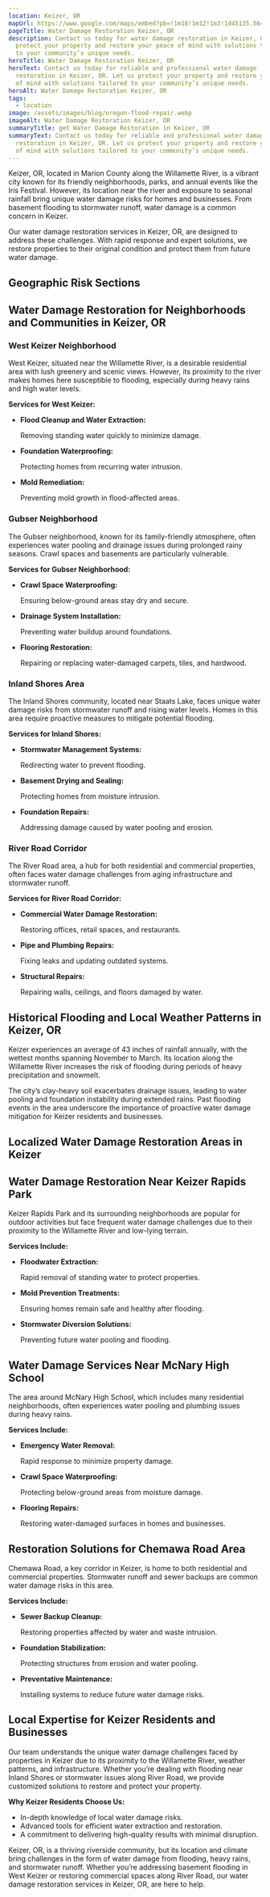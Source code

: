 ```yaml
---
location: Keizer, OR
mapUrl: https://www.google.com/maps/embed?pb=!1m18!1m12!1m3!1d45135.564749583864!2d-123.06359720284917!3d45.00517431280091!2m3!1f0!2f0!3f0!3m2!1i1024!2i768!4f13.1!3m3!1m2!1s0x549555fc12c65769%3A0x2666089ebb18e68e!2sKeizer%2C%20OR!5e0!3m2!1sen!2sus!4v1735192040427!5m2!1sen!2sus
pageTitle: Water Damage Restoration Keizer, OR
description: Contact us today for water damage restoration in Keizer, OR. Let us
  protect your property and restore your peace of mind with solutions tailored
  to your community’s unique needs.
heroTitle: Water Damage Restoration Keizer, OR
heroText: Contact us today for reliable and professional water damage
  restoration in Keizer, OR. Let us protect your property and restore your peace
  of mind with solutions tailored to your community’s unique needs.
heroAlt: Water Damage Restoration Keizer, OR
tags:
  - location
image: /assets/images/blog/oregon-flood-repair.webp
imageAlt: Water Damage Restoration Keizer, OR
summaryTitle: get Water Damage Restoration in Keizer, OR
summaryText: Contact us today for reliable and professional water damage
  restoration in Keizer, OR. Let us protect your property and restore your peace
  of mind with solutions tailored to your community’s unique needs.
---
```

Keizer, OR, located in Marion County along the Willamette River, is a vibrant city known for its friendly neighborhoods, parks, and annual events like the Iris Festival. However, its location near the river and exposure to seasonal rainfall bring unique water damage risks for homes and businesses. From basement flooding to stormwater runoff, water damage is a common concern in Keizer.

Our water damage restoration services in Keizer, OR, are designed to address these challenges. With rapid response and expert solutions, we restore properties to their original condition and protect them from future water damage.

## Geographic Risk Sections

## Water Damage Restoration for Neighborhoods and Communities in Keizer, OR

### West Keizer Neighborhood

West Keizer, situated near the Willamette River, is a desirable residential area with lush greenery and scenic views. However, its proximity to the river makes homes here susceptible to flooding, especially during heavy rains and high water levels.

**Services for West Keizer:**

* **Flood Cleanup and Water Extraction:**

   Removing standing water quickly to minimize damage.
* **Foundation Waterproofing:**

   Protecting homes from recurring water intrusion.
* **Mold Remediation:**

   Preventing mold growth in flood-affected areas.

### Gubser Neighborhood

The Gubser neighborhood, known for its family-friendly atmosphere, often experiences water pooling and drainage issues during prolonged rainy seasons. Crawl spaces and basements are particularly vulnerable.

**Services for Gubser Neighborhood:**

* **Crawl Space Waterproofing:**

   Ensuring below-ground areas stay dry and secure.
* **Drainage System Installation:**

   Preventing water buildup around foundations.
* **Flooring Restoration:**

   Repairing or replacing water-damaged carpets, tiles, and hardwood.

### Inland Shores Area

The Inland Shores community, located near Staats Lake, faces unique water damage risks from stormwater runoff and rising water levels. Homes in this area require proactive measures to mitigate potential flooding.

**Services for Inland Shores:**

* **Stormwater Management Systems:**

   Redirecting water to prevent flooding.
* **Basement Drying and Sealing:**

   Protecting homes from moisture intrusion.
* **Foundation Repairs:**

   Addressing damage caused by water pooling and erosion.

### River Road Corridor

The River Road area, a hub for both residential and commercial properties, often faces water damage challenges from aging infrastructure and stormwater runoff.

**Services for River Road Corridor:**

* **Commercial Water Damage Restoration:**

   Restoring offices, retail spaces, and restaurants.
* **Pipe and Plumbing Repairs:**

   Fixing leaks and updating outdated systems.
* **Structural Repairs:**

   Repairing walls, ceilings, and floors damaged by water.

## Historical Flooding and Local Weather Patterns in Keizer, OR

Keizer experiences an average of 43 inches of rainfall annually, with the wettest months spanning November to March. Its location along the Willamette River increases the risk of flooding during periods of heavy precipitation and snowmelt.

The city’s clay-heavy soil exacerbates drainage issues, leading to water pooling and foundation instability during extended rains. Past flooding events in the area underscore the importance of proactive water damage mitigation for Keizer residents and businesses.

## Localized Water Damage Restoration Areas in Keizer

## Water Damage Restoration Near Keizer Rapids Park

Keizer Rapids Park and its surrounding neighborhoods are popular for outdoor activities but face frequent water damage challenges due to their proximity to the Willamette River and low-lying terrain.

**Services Include:**

* **Floodwater Extraction:**

   Rapid removal of standing water to protect properties.
* **Mold Prevention Treatments:**

   Ensuring homes remain safe and healthy after flooding.
* **Stormwater Diversion Solutions:**

   Preventing future water pooling and flooding.

## Water Damage Services Near McNary High School

The area around McNary High School, which includes many residential neighborhoods, often experiences water pooling and plumbing issues during heavy rains.

**Services Include:**

* **Emergency Water Removal:**

   Rapid response to minimize property damage.
* **Crawl Space Waterproofing:**

   Protecting below-ground areas from moisture damage.
* **Flooring Repairs:**

   Restoring water-damaged surfaces in homes and businesses.

## Restoration Solutions for Chemawa Road Area

Chemawa Road, a key corridor in Keizer, is home to both residential and commercial properties. Stormwater runoff and sewer backups are common water damage risks in this area.

**Services Include:**

* **Sewer Backup Cleanup:**

   Restoring properties affected by water and waste intrusion.
* **Foundation Stabilization:**

   Protecting structures from erosion and water pooling.
* **Preventative Maintenance:**

   Installing systems to reduce future water damage risks.

## Local Expertise for Keizer Residents and Businesses

Our team understands the unique water damage challenges faced by properties in Keizer due to its proximity to the Willamette River, weather patterns, and infrastructure. Whether you’re dealing with flooding near Inland Shores or stormwater issues along River Road, we provide customized solutions to restore and protect your property.

**Why Keizer Residents Choose Us:**

* In-depth knowledge of local water damage risks.
* Advanced tools for efficient water extraction and restoration.
* A commitment to delivering high-quality results with minimal disruption.

Keizer, OR, is a thriving riverside community, but its location and climate bring challenges in the form of water damage from flooding, heavy rains, and stormwater runoff. Whether you’re addressing basement flooding in West Keizer or restoring commercial spaces along River Road, our water damage restoration services in Keizer, OR, are here to help.
